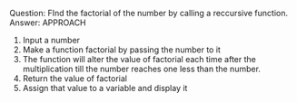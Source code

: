 Question: FInd the factorial of the number by calling a reccursive function.
Answer: 
APPROACH
1. Input a number
2. Make a function factorial by passing the number to it
3. The function will alter the value of factorial each time after the multiplication till the number reaches one less than the number.
4. Return the value of factorial
5. Assign that value to a variable and display it
